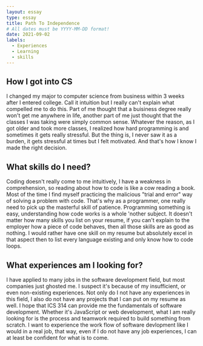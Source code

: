 ```yaml
---
layout: essay
type: essay
title: Path To Independence
# All dates must be YYYY-MM-DD format!
date: 2021-09-02
labels:
  - Experiences
  - Learning
  - skills
---
```


## How I got into CS
I changed my major to computer science from business within 3 weeks after I entered college. Call it intuition but I really can't explain what compelled me to do this. Part of me thought that a buisiness degree really won't get me anywhere in life, another part of me just thought that the classes I was taking were simply common sense. Whatever the reason, as I got older and took more classes, I realized how hard programming is and sometimes it gets really stressful. But the thing is, I never saw it as a burden, it gets stressful at times but I felt motivated. And that's how I know I made the right decision. 
## What skills do I need?
Coding doesn't really come to me intuitively, I have a weakness in comprehension, so reading about how to code is like a cow reading a book. Most of the time I find myself practicing the malicious "trial and error" way of solving a problem with code. That's why as a programmer, one really need to pick up the masterful skill of patience. Programming something is easy, understanding how code works is a whole 'nother subject. It doesn't matter how many skills you list on your resume, if you can't explain to the employer how a piece of code behaves, then all those skills are as good as nothing. I would rather have one skill on my resume but absolutely excel in that aspect then to list every language existing and only know how to code loops.
## What experiences am I looking for?
I have applied to many jobs in the software development field, but most companies just ghosted me. I suspect it's because of my insufficient, or even non-existing experiences. Not only do I not have any experiences in this field, I also do not have any projects that I can put on my resume as well. I hope that ICS 314 can provide me the fundamentals of software development. Whether it's JavaScript or web development, what I am really looking for is the process and teamwork required to build something from scratch. I want to experience the work flow of software devlopment like I would in a real job, that way, even if I do not have any job experiences, I can at least be confident for what is to come.
